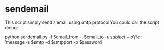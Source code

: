 # sendemail
This script simply send a email using smtp protocol
You could call the script doing:

python sendemail.py -f $email_from -t $email_to -u $subject -o 'file:'$message -s $smtp -d $smtpport -p $password
